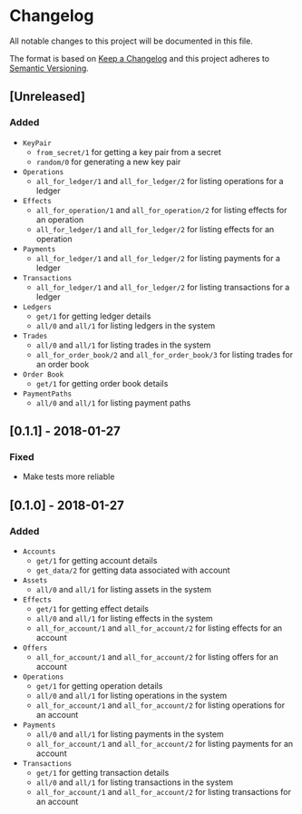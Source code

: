 # Changelog
All notable changes to this project will be documented in this file.

The format is based on [Keep a Changelog](http://keepachangelog.com/en/1.0.0/)
and this project adheres to [Semantic Versioning](http://semver.org/spec/v2.0.0.html).

## [Unreleased]
### Added
- `KeyPair`
  * `from_secret/1` for getting a key pair from a secret
  * `random/0` for generating a new key pair
- `Operations`
  * `all_for_ledger/1` and `all_for_ledger/2` for listing operations for a ledger
- `Effects`
  * `all_for_operation/1` and `all_for_operation/2` for listing effects for an operation
  * `all_for_ledger/1` and `all_for_ledger/2` for listing effects for an operation
- `Payments`
  * `all_for_ledger/1` and `all_for_ledger/2` for listing payments for a ledger
- `Transactions`
  * `all_for_ledger/1` and `all_for_ledger/2` for listing transactions for a ledger
- `Ledgers`
  * `get/1` for getting ledger details
  * `all/0` and `all/1` for listing ledgers in the system
- `Trades`
  * `all/0` and `all/1` for listing trades in the system
  * `all_for_order_book/2` and `all_for_order_book/3` for listing trades for an order book
- `Order Book`
  * `get/1` for getting order book details
- `PaymentPaths`
  * `all/0` and `all/1` for listing payment paths

## [0.1.1] - 2018-01-27
### Fixed
- Make tests more reliable

## [0.1.0] - 2018-01-27
### Added
- `Accounts`
  * `get/1` for getting account details
  * `get_data/2` for getting data associated with account
- `Assets`
  * `all/0` and `all/1` for listing assets in the system
- `Effects`
  * `get/1` for getting effect details
  * `all/0` and `all/1` for listing effects in the system
  * `all_for_account/1` and `all_for_account/2` for listing effects for an account
- `Offers`
  * `all_for_account/1` and `all_for_account/2` for listing offers for an account
- `Operations`
  * `get/1` for getting operation details
  * `all/0` and `all/1` for listing operations in the system
  * `all_for_account/1` and `all_for_account/2` for listing operations for an account
- `Payments`
  * `all/0` and `all/1` for listing payments in the system
  * `all_for_account/1` and `all_for_account/2` for listing payments for an account
- `Transactions`
  * `get/1` for getting transaction details
  * `all/0` and `all/1` for listing transactions in the system
  * `all_for_account/1` and `all_for_account/2` for listing transactions for an account
